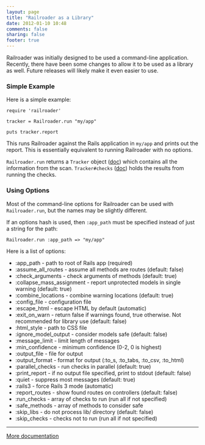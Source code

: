 ```yaml
---
layout: page
title: "Railroader as a Library"
date: 2012-01-10 10:48
comments: false
sharing: false
footer: true
---
```


Railroader was initially designed to be used a command-line application. Recently, there have been some changes to allow it to be used as a library as well. Future releases will likely make it even easier to use.

### Simple Example

Here is a simple example:

    require 'railroader'

    tracker = Railroader.run "my/app"

    puts tracker.report

This runs Railroader against the Rails application in `my/app` and prints out the report. This is essentially equivalent to running Railroader with no options.

`Railroader.run` returns a `Tracker` object ([doc](http://rubydoc.info/github/david-a-wheeler/railroader/master/frames)) which contains all the information from the scan. `Tracker#checks` ([doc](http://rubydoc.info/github/david-a-wheeler/railroader/master/frames)) holds the results from running the checks.

### Using Options

Most of the command-line options for Railroader can be used with `Railroader.run`, but the names may be slightly different.

If an options hash is used, then `:app_path` must be specified instead of just a string for the path:

    Railroader.run :app_path => "my/app"

Here is a list of options:

 * :app_path - path to root of Rails app (required)
 * :assume_all_routes - assume all methods are routes (default: false)
 * :check_arguments - check arguments of methods (default: true)
 * :collapse_mass_assignment - report unprotected models in single warning (default: true)
 * :combine_locations - combine warning locations (default: true)
 * :config_file - configuration file
 * :escape_html - escape HTML by default (automatic)
 * :exit_on_warn - return false if warnings found, true otherwise. Not recommended for library use (default: false)
 * :html_style - path to CSS file
 * :ignore_model_output - consider models safe (default: false)
 * :message_limit - limit length of messages
 * :min_confidence - minimum confidence (0-2, 0 is highest)
 * :output_file - file for output
 * :output_format - format for output (:to_s, :to_tabs, :to_csv, :to_html)
 * :parallel_checks - run checks in parallel (default: true)
 * :print_report - if no output file specified, print to stdout (default: false)
 * :quiet - suppress most messages (default: true)
 * :rails3 - force Rails 3 mode (automatic)
 * :report_routes - show found routes on controllers (default: false)
 * :run_checks - array of checks to run (run all if not specified)
 * :safe_methods - array of methods to consider safe
 * :skip_libs - do not process lib/ directory (default: false)
 * :skip_checks - checks not to run (run all if not specified)

---

[More documentation](/docs)
